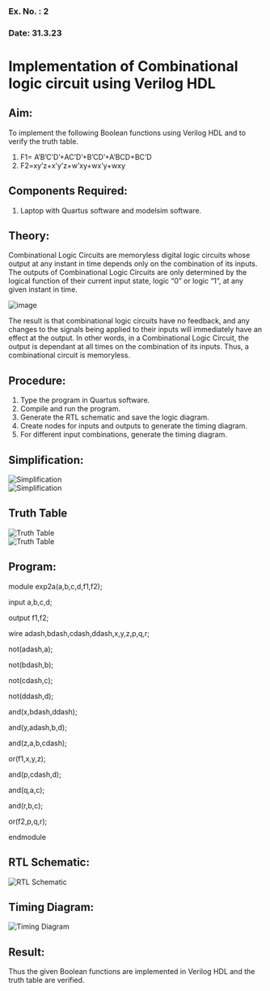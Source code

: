 ### Ex. No. : 2 
### Date: 31.3.23 
# Implementation of Combinational logic circuit using Verilog HDL
## Aim:
To implement the following Boolean functions using Verilog HDL and to verify the truth table.
1. F1= A’B’C’D’+AC’D’+B’CD’+A’BCD+BC’D
2. F2=xy’z+x’y’z+w’xy+wx’y+wxy

## Components Required:
1.	Laptop with Quartus software and modelsim software.

## Theory:
Combinational Logic Circuits are memoryless digital logic circuits whose output at any instant in time depends only on the combination of its inputs.
The outputs of Combinational Logic Circuits are only determined by the logical function of their current input state, logic “0” or logic “1”, at any given instant in time.

![image](https://github.com/rvinifa/ex.2/assets/133735746/949815d3-0912-49c7-81c0-eea1c148d48e)

The result is that combinational logic circuits have no feedback, and any changes to the signals being applied to their inputs will immediately have an effect at the output. In other words, in a Combinational Logic Circuit, the output is dependant at all times on the combination of its inputs. Thus, a combinational circuit is memoryless.

## Procedure:
1.	Type the program in Quartus software.
2.	Compile and run the program.
3.	Generate the RTL schematic and save the logic diagram.
4.	Create nodes for inputs and outputs to generate the timing diagram.
5.	For different input combinations, generate the timing diagram.

## Simplification:
![Simplification](2.jpg)
<br>
![Simplification](1.jpg)

## Truth Table
![Truth Table](4.jpg)
<br>
![Truth Table](3.jpg)
## Program:
module exp2a(a,b,c,d,f1,f2);

input a,b,c,d;

output f1,f2;

wire adash,bdash,cdash,ddash,x,y,z,p,q,r;

not(adash,a);

not(bdash,b);

not(cdash,c);

not(ddash,d);

and(x,bdash,ddash);

and(y,adash,b,d);

and(z,a,b,cdash);

or(f1,x,y,z);

and(p,cdash,d);

and(q,a,c);

and(r,b,c);

or(f2,p,q,r);

endmodule
## RTL Schematic:
![RTL Schematic](1.png)
## Timing Diagram:
![Timing Diagram](2.png)



## Result:

Thus the given Boolean functions are implemented in Verilog HDL and the truth table are verified.



